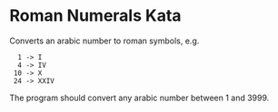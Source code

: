 # Roman Numerals Kata

Converts an arabic number to roman symbols, e.g.

      1 -> I
      4 -> IV
     10 -> X
     24 -> XXIV

The program should convert any arabic number between 1 and 3999.
